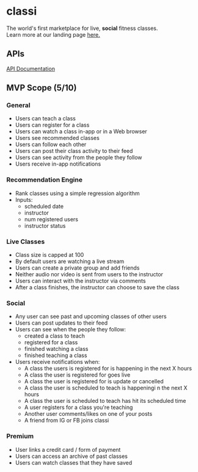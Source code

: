 # classi
The world's first marketplace for live, **social** fitness classes.  
Learn more at our landing page [here.](class.live)  

## APIs
[API Documentation](https://docs.google.com/document/d/1ECLRHkwKTUoDeAhBFRh5GLtnb6b0lZ3r1WL1g57q7Qo/edit?usp=sharing)
## MVP Scope (5/10)
### General
* Users can teach a class
* Users can register for a class 
* Users can watch a class in-app or in a Web browser 
* Users see recommended classes
* Users can follow each other
* Users can post their class activity to their feed
* Users can see activity from the people they follow 
* Users receive in-app notifications
### Recommendation Engine
* Rank classes using a simple regression algorithm 
* Inputs:
    * scheduled date
    * instructor
    * num registered users
    * instructor status
### Live Classes
* Class size is capped at 100
* By default users are watching a live stream
* Users can create a private group and add friends
* Neither audio nor video is sent from users to the instructor
* Users can interact with the instructor via comments 
* After a class finishes, the instructor can choose to save the class

### Social
* Any user can see past and upcoming classes of other users
* Users can post updates to their feed
* Users can see when the people they follow:
    * created a class to teach
    * registered for a class
    * finished watching a class
    * finished teaching a class
* Users receive notifications when:
    * A class the users is registered for is happening in the next X hours
    * A class the user is registered for goes live
    * A class the user is registered for is update or cancelled
    * A class the user is scheduled to teach is happeningi n the next X hours
    * A class the user is scheduled to teach has hit its scheduled time
   * A user registers for a class you're teaching
    * Another user comments/likes on one of your posts
    * A friend from IG or FB joins classi 

### Premium
* User links a credit card / form of payment
* Users can access an archive of past classes
* Users can watch classes that they have saved

